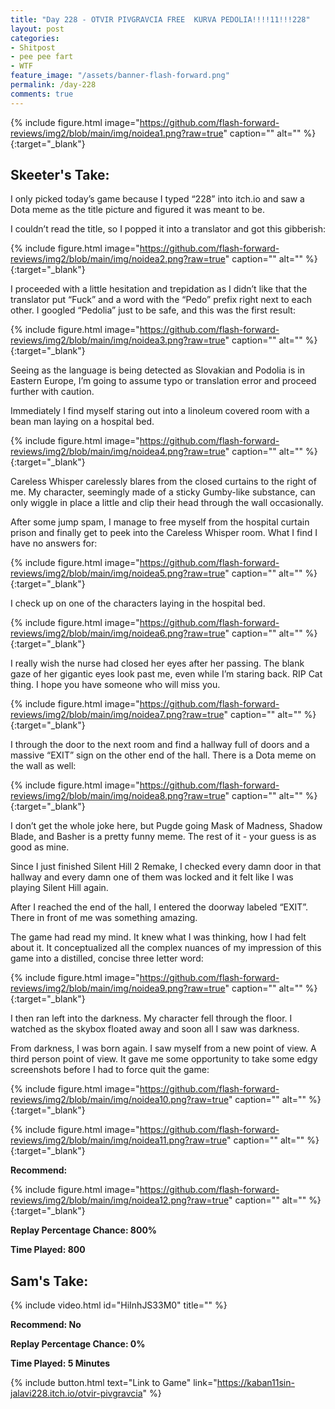 ```yaml
---
title: "Day 228 - OTVIR PIVGRAVCIA FREE  KURVA PEDOLIA!!!!11!!!228"
layout: post
categories:
- Shitpost
- pee pee fart
- WTF
feature_image: "/assets/banner-flash-forward.png"
permalink: /day-228
comments: true
---
```


{% include figure.html image="https://github.com/flash-forward-reviews/img2/blob/main/img/noidea1.png?raw=true" caption="" alt="" %}{:target="_blank"}

## Skeeter's Take:

I only picked today’s game because I typed “228” into itch.io and saw a Dota meme as the title picture and figured it was meant to be. 

I couldn’t read the title, so I popped it into a translator and got this gibberish:

{% include figure.html image="https://github.com/flash-forward-reviews/img2/blob/main/img/noidea2.png?raw=true" caption="" alt="" %}{:target="_blank"}

I proceeded with a little hesitation and trepidation as I didn’t like that the translator put “Fuck” and a word with the “Pedo” prefix right next to each other. I googled “Pedolia” just to be safe, and this was the first result: 

{% include figure.html image="https://github.com/flash-forward-reviews/img2/blob/main/img/noidea3.png?raw=true" caption="" alt="" %}{:target="_blank"}

Seeing as the language is being detected as Slovakian and Podolia is in Eastern Europe, I’m going to assume typo or translation error and proceed further with caution. 

Immediately I find myself staring out into a linoleum covered room with a bean man laying on a hospital bed. 

{% include figure.html image="https://github.com/flash-forward-reviews/img2/blob/main/img/noidea4.png?raw=true" caption="" alt="" %}{:target="_blank"}

Careless Whisper carelessly blares from the closed curtains to the right of me. My character, seemingly made of a sticky Gumby-like substance, can only wiggle in place a little and clip their head through the wall occasionally. 

After some jump spam, I manage to free myself from the hospital curtain prison and finally get to peek into the Careless Whisper room. What I find I have no answers for:

{% include figure.html image="https://github.com/flash-forward-reviews/img2/blob/main/img/noidea5.png?raw=true" caption="" alt="" %}{:target="_blank"}

I check up on one of the characters laying in the hospital bed. 

{% include figure.html image="https://github.com/flash-forward-reviews/img2/blob/main/img/noidea6.png?raw=true" caption="" alt="" %}{:target="_blank"}

I really wish the nurse had closed her eyes after her passing. The blank gaze of her gigantic eyes look past me, even while I’m staring back. RIP Cat thing. I hope you have someone who will miss you. 

{% include figure.html image="https://github.com/flash-forward-reviews/img2/blob/main/img/noidea7.png?raw=true" caption="" alt="" %}{:target="_blank"}

I through the door to the next room and find a hallway full of doors and a massive “EXIT” sign on the other end of the hall. There is a Dota meme on the wall as well: 

{% include figure.html image="https://github.com/flash-forward-reviews/img2/blob/main/img/noidea8.png?raw=true" caption="" alt="" %}{:target="_blank"}

I don’t get the whole joke here, but Pugde going Mask of Madness, Shadow Blade, and Basher is a pretty funny meme. The rest of it - your guess is as good as mine. 

Since I just finished Silent Hill 2 Remake, I checked every damn door in that hallway and every damn one of them was locked and it felt like I was playing Silent Hill again. 

After I reached the end of the hall, I entered the doorway labeled “EXIT”. 
There in front of me was something amazing. 

The game had read my mind. It knew what I was thinking, how I had felt about it. It conceptualized all the complex nuances of my impression of this game into a distilled, concise three letter word: 

{% include figure.html image="https://github.com/flash-forward-reviews/img2/blob/main/img/noidea9.png?raw=true" caption="" alt="" %}{:target="_blank"}

I then ran left into the darkness. My character fell through the floor. I watched as the skybox floated away and soon all I saw was darkness. 

From darkness, I was born again. I saw myself from a new point of view. A third person point of view. It gave me some opportunity to take some edgy screenshots before I had to force quit the game: 

{% include figure.html image="https://github.com/flash-forward-reviews/img2/blob/main/img/noidea10.png?raw=true" caption="" alt="" %}{:target="_blank"}

{% include figure.html image="https://github.com/flash-forward-reviews/img2/blob/main/img/noidea11.png?raw=true" caption="" alt="" %}{:target="_blank"}

**Recommend:**

{% include figure.html image="https://github.com/flash-forward-reviews/img2/blob/main/img/noidea12.png?raw=true" caption="" alt="" %}{:target="_blank"}

**Replay Percentage Chance: 800%**

**Time Played: 800**

## Sam's Take:

{% include video.html id="HiInhJS33M0" title="" %}

**Recommend: No** 

**Replay Percentage Chance: 0%**

**Time Played: 5 Minutes**

{% include button.html text="Link to Game" link="https://kaban11sin-jalavi228.itch.io/otvir-pivgravcia" %}